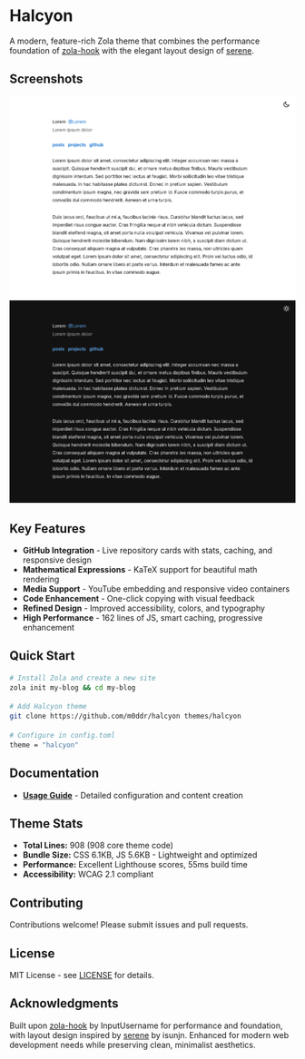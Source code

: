 # Halcyon
A modern, feature-rich Zola theme that combines the performance foundation of [zola-hook](https://github.com/InputUsername/zola-hook) with the elegant layout design of [serene](https://github.com/isunjn/serene).

## Screenshots
![Light](screenshots/halcyon-light.png)
![Dark](screenshots/halcyon-dark.png)

## Key Features
- **GitHub Integration** - Live repository cards with stats, caching, and responsive design
- **Mathematical Expressions** - KaTeX support for beautiful math rendering  
- **Media Support** - YouTube embedding and responsive video containers
- **Code Enhancement** - One-click copying with visual feedback
- **Refined Design** - Improved accessibility, colors, and typography
- **High Performance** - 162 lines of JS, smart caching, progressive enhancement

## Quick Start
```bash
# Install Zola and create a new site
zola init my-blog && cd my-blog

# Add Halcyon theme
git clone https://github.com/m0ddr/halcyon themes/halcyon

# Configure in config.toml
theme = "halcyon"
```

## Documentation
- **[Usage Guide](USAGE.md)** - Detailed configuration and content creation

## Theme Stats
- **Total Lines:** 908 (908 core theme code)
- **Bundle Size:** CSS 6.1KB, JS 5.6KB - Lightweight and optimized
- **Performance:** Excellent Lighthouse scores, 55ms build time
- **Accessibility:** WCAG 2.1 compliant

## Contributing
Contributions welcome! Please submit issues and pull requests.

## License
MIT License - see [LICENSE](LICENSE) for details.

## Acknowledgments
Built upon [zola-hook](https://github.com/InputUsername/zola-hook) by InputUsername for performance and foundation, with layout design inspired by [serene](https://github.com/isunjn/serene) by isunjn. Enhanced for modern web development needs while preserving clean, minimalist aesthetics.

